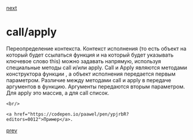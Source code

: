 <a href="03.md">next</a>

<h1>call/apply</h1>

<div>
    Переопределение контекста.
    Контекст исполнения (то есть объект на который будет ссылаться функция и на который будет указывать ключевое слово this) можно задавать напрямую,
    используя специальные методы call и/или apply.
    Call и Apply являются методами конструктора функции , а объект исполнения передается первым параметром.
    Различие между методами call и apply в передаче аргументов в функцию.
    Аргументы передаются вторым параметром. Для apply это массив, а для call список.

    <br/>

    <a href="https://codepen.io/paawel/pen/ypjrbR?editors=0012">Пример</a>.
</div>

<a href="01.md">prev</a>
